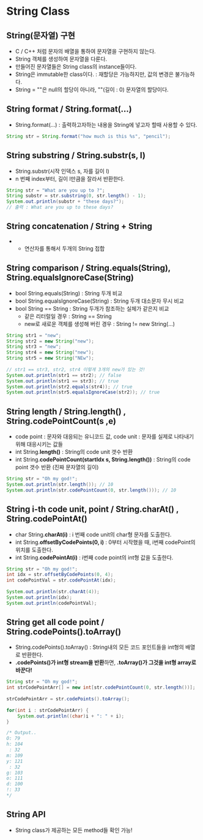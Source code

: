 # String Class

## String(문자열) 구현
  - C / C++ 처럼 문자의 배열을 통하여 문자열을 구현하지 않는다.
  - String 객체를 생성하여 문자열을 다룬다.
  - 만들어진 문자열들은 String class의 instance들이다.
  - String은 immutable한 class이다. : 재할당은 가능하지만, 값의 변경은 불가능하다.
  - String = ""은 null의 할당이 아니라, ""(길이 : 0) 문자열의 할당이다.
  
## String format / String.format(...)
  - String.format(...) : 출력하고자하는 내용을 String에 넣고자 할때 사용할 수 있다.
  
```java
String str = String.format("how much is this %s", "pencil");
```
  
## String substring / String.substr(s, l)
  - String.substr(시작 인덱스 s, 자를 길이 l)
  - n 번째 index부터, 길이 l만큼을 잘라서 반환한다.

```java
String str = "What are you up to ?";
String substr = str.substring(0, str.length() - 1);
System.out.println(substr + "these days?");
// 출력 : What are you up to these days?
```
  
## String concatenation / String + String
  - + 연산자를 통해서 두개의 String 접합
  
## String comparison / String.equals(String), String.equalsIgnoreCase(String)
  - bool String.equals(String) : String 두개 비교
  - bool String.equalsIgnoreCase(String) : String 두개 대소문자 무시 비교
  - bool String == String : String 두개가 참조하는 실체가 같은지 비교
    - 같은 리터럴일 경우 : String == String
    - new로 새로운 객체를 생성해 버린 경우 : String != new String(...)

```java
String str1 = "new";
String str2 = new String("new");
String str3 = "new";
String str4 = new String("new");
String str5 = new String("NEw");
		
// str1 == str3, str2, str4 이렇게 3개의 new가 있는 것!
System.out.println(str1 == str2); // false
System.out.println(str1 == str3); // true
System.out.println(str2.equals(str4)); // true
System.out.println(str5.equalsIgnoreCase(str2)); // true
```

## String length / String.length() , String.codePointCount(s ,e)
  - code point : 문자와 대응되는 유니코드 값, code unit : 문자를 실제로 나타내기 위해 대응시키는 값들
  - int String.**length()** : String의 code unit 갯수 반환
  - int String.**codePointCount(startIdx s, String.length())** : String의 code point 갯수 반환 (진짜 문자열의 길이)

```java
String str = "Oh my god!";
System.out.println(str.length()); // 10
System.out.println(str.codePointCount(0, str.length())); // 10
```

## String i-th code unit, point / String.charAt() , String.codePointAt()
  - char String.**charAt(i)** : i 번째 code unit의 char형 문자를 도출한다.
  - int String.**offsetByCodePoints(0, i)** : 0부터 시작했을 때, i번째 codePoint의 위치를 도출한다.
  - int String.**codePointAt(i)** : i번째 code point의 int형 값을 도출한다.

```java
String str = "Oh my god!";
int idx = str.offsetByCodePoints(0, 4);
int codePointVal = str.codePointAt(idx);
		
System.out.println(str.charAt(4));
System.out.println(idx);
System.out.println(codePointVal);
```

## String get all code point / String.codePoints().toArray()
  - String.codePoints().toArray() : String내의 모든 코드 포인트들을 int형의 배열로 반환한다.
  - **.codePoints()가 int형 stream을 반환**하면, **.toArray()가 그것을 int형 array로 바꾼다!**

```java
String str = "Oh my god!";
int strCodePointArr[] = new int[str.codePointCount(0, str.length())];
		
strCodePointArr = str.codePoints().toArray();
		
for(int i : strCodePointArr) {
	System.out.println((char)i + ": " + i);
}

/* Output..
O: 79
h: 104
 : 32
m: 109
y: 121
 : 32
g: 103
o: 111
d: 100
!: 33
*/
```

## String API
  - String class가 제공하는 모든 method들 확인 가능!
